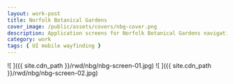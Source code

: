 ```yaml
---
layout: work-post
title: Norfolk Botanical Gardens
cover_image: /public/assets/covers/nbg-cover.png
description: Application screens for Norfolk Botanical Gardens navigation designed by Riggs Ward Design.
category: work
tags: { UI mobile wayfinding }
---
```


![ ]({{ site.cdn_path }}/rwd/nbg/nbg-screen-01.jpg)
![ ]({{ site.cdn_path }}/rwd/nbg/nbg-screen-02.jpg)
